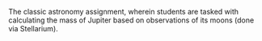 The classic astronomy assignment, wherein students are tasked with calculating the mass of Jupiter based on observations of its moons (done via Stellarium).

